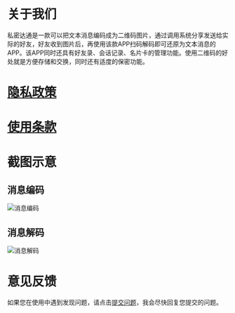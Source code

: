 
# 关于我们

私密达通是一款可以把文本消息编码成为二维码图片，通过调用系统分享发送给实际的好友，好友收到图片后，再使用该款APP扫码解码即可还原为文本消息的APP。该APP同时还具有好友录、会话记录、名片卡的管理功能。使用二维码的好处就是方便存储和交换，同时还有适度的保密功能。

# [隐私政策](./privacy_policy.html)

# [使用条款](./user_agreement.html)


# 截图示意
## 消息编码

![消息编码](./images/sender.mp4.gif)

## 消息解码
![消息解码](./images/receiver.mp4.gif)

# 意见反馈

如果您在使用中遇到发现问题，请点击[提交问题](https://github.com/emudvv/emudvv.github.io/issues)，我会尽快回复您提交的问题。
